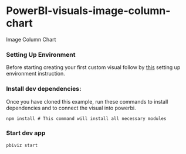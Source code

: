 # PowerBI-visuals-image-column-chart

Image Column Chart

### Setting Up Environment

Before starting creating your first custom visual follow by [this](https://github.com/Microsoft/PowerBI-visuals/blob/master/Readme.md#setting-up-environment)
setting up environment instruction.


### Install dev dependencies:

Once you have cloned this example, run these commands to install dependencies and to connect the visual into powerbi.

```
npm install # This command will install all necessary modules
```

### Start dev app
```
pbiviz start
```

